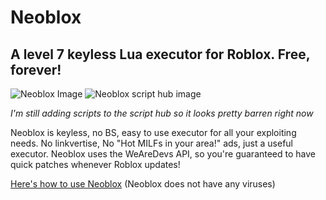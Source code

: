 # Neoblox

## A level 7 keyless Lua executor for Roblox. Free, forever!

![Neoblox Image](https://us-east-1.tixte.net/uploads/plextora.is-from.space/neoblox_RjuuYRnwDJ.png)
![Neoblox script hub image](https://us-east-1.tixte.net/uploads/plextora.is-from.space/neoblox_zPeTkAJoMD.png)

*I'm still adding scripts to the script hub so it looks pretty barren right now*

Neoblox is keyless, no BS, easy to use executor for all your exploiting needs. No linkvertise, No "Hot MILFs in your area!" ads, just a useful executor. Neoblox uses the WeAreDevs API, so you're guaranteed to have quick patches whenever Roblox updates!

[Here's how to use Neoblox](https://youtu.be/0Jok6ayY0k0) (Neoblox does not have any viruses)

